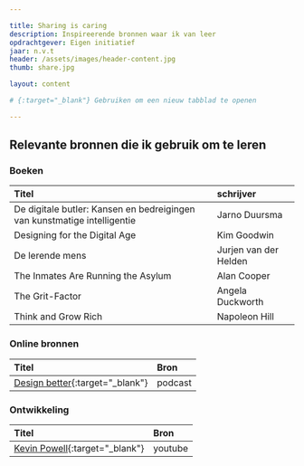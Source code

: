 ```yaml
--- 

title: Sharing is caring
description: Inspireerende bronnen waar ik van leer 
opdrachtgever: Eigen initiatief
jaar: n.v.t
header: /assets/images/header-content.jpg
thumb: share.jpg

layout: content

# {:target="_blank"} Gebruiken om een nieuw tabblad te openen

---
```


## Relevante bronnen die ik gebruik om te leren

### Boeken

| Titel | schrijver |
|:--|:--|
| De digitale butler: Kansen en bedreigingen van kunstmatige intelligentie | Jarno Duursma |
| Designing for the Digital Age | Kim Goodwin |
| De lerende mens | Jurjen van der Helden |
| The Inmates Are Running the Asylum | Alan Cooper |
| The Grit-Factor | Angela Duckworth |
| Think and Grow Rich | Napoleon Hill | 



### Online bronnen 

| Titel | Bron |
|:--|:--|
| [Design better](https://www.designbetter.co/podcast){:target="_blank"} | podcast |


### Ontwikkeling

| Titel | Bron |
|:--|:--|
| [Kevin Powell](https://www.youtube.com/channel/UCJZv4d5rbIKd4QHMPkcABCw){:target="_blank"} | youtube | 




